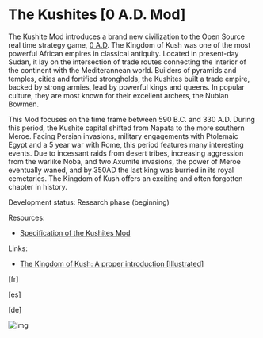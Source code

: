 # The Kushites [0 A.D. Mod]

The Kushite Mod introduces a brand new civilization to the Open Source real time strategy game, [0 A.D](https://play0ad.com/). The Kingdom of Kush was one of the most powerful African empires in classical antiquity. Located in present-day Sudan, it lay on the intersection of trade routes connecting the interior of the continent with the Mediterannean world. Builders of pyramids and temples, cities and fortified strongholds, the Kushites built a trade empire, backed by strong armies, lead by powerful kings and queens. In popular culture, they are most known for their excellent archers, the Nubian Bowmen.    

This Mod focuses on the time frame between 590 B.C. and 330 A.D. During this period, the Kushite capital shifted from Napata to the more southern Meroe. Facing Persian invasions, military engagements with Ptolemaic Egypt and a 5 year war with Rome, this period features many interesting events. Due to incessant raids from desert tribes, increasing aggression from the warlike Noba, and two Axumite invasions, the power of Meroe eventually waned, and by 350AD the last king was burried in its royal cemetaries. The Kingdom of Kush offers an exciting and often forgotten chapter in history.  

Development status: Research phase (beginning)

Resources:
- [Specification of the Kushites Mod](docs/build/specification.pdf)

Links:
- [The Kingdom of Kush: A proper introduction [Illustrated]](https://wildfiregames.com/forum/index.php?/topic/21602-the-kingdom-of-kush-a-proper-introduction-illustrated)

[fr]

[es]

[de]

![img](http://imgur.com/5ZZW1ov.jpg)
